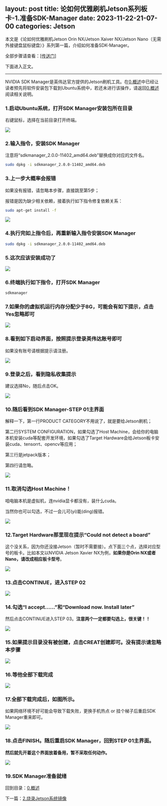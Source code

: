 layout: post
title:  论如何优雅刷机Jetson系列板卡-1.准备SDK-Manager
date:   2023-11-22-21-07-00
categories: Jetson
------
本文是《论如何优雅刷机Jetson Orin NX/Jetson Xaiver NX/Jetson Nano（无需外接键盘鼠标键盘）》系列第一篇，介绍如何准备SDK-Manager。

全部步骤请查看：[[传送门]](/jetson/2023/11/22/%E8%AE%BA%E5%A6%82%E4%BD%95%E4%BC%98%E9%9B%85%E5%88%B7%E6%9C%BAJetson%E7%B3%BB%E5%88%97%E6%9D%BF%E5%8D%A1-0.%E6%A6%82%E8%BF%B0.html#四正文)

下面进入正文。

<hr>

NVIDIA SDK Manager是英伟达官方提供的Jetson刷机工具。在[0.概述](/jetson/2023/11/22/%E8%AE%BA%E5%A6%82%E4%BD%95%E4%BC%98%E9%9B%85%E5%88%B7%E6%9C%BAJetson%E7%B3%BB%E5%88%97%E6%9D%BF%E5%8D%A1-0.%E6%A6%82%E8%BF%B0.html)中已经让读者预先将软件安装包下载到Ubuntu系统中，若还未进行该操作，请返回[0.概述](/jetson/2023/11/22/%E8%AE%BA%E5%A6%82%E4%BD%95%E4%BC%98%E9%9B%85%E5%88%B7%E6%9C%BAJetson%E7%B3%BB%E5%88%97%E6%9D%BF%E5%8D%A1-0.%E6%A6%82%E8%BF%B0.html)阅读相关说明。

### 1.启动Ubuntu系统，打开SDK Manager安装包所在目录
右键鼠标，选择在当前目录打开终端。

![](https://pic4.zhimg.com/80/v2-58b65e6eceb2441d2a77dddb39e18d33_720w.webp)

### 2.输入指令，安装SDK Manager
注意将“sdkmanager_2.0.0-11402_amd64.deb”替换成你对应的文件名。

```bash
sudo dpkg -i sdkmanager_2.0.0-11402_amd64.deb
```

### 3.上一步大概率会报错
如果没有报错，请忽略本步骤，直接跳至第5步；

报错是因为缺少相关依赖，接着执行如下指令修复依赖关系：

```bash
sudo apt-get install -f
```

![](https://pic2.zhimg.com/80/v2-958028df2135b432051edfe6de2e6bf1_720w.webp)

### 4.执行完如上指令后，再重新输入指令安装SDK Manager

```bash
sudo dpkg -i sdkmanager_2.0.0-11402_amd64.deb
```

### 5.这次应该安装成功了

![](https://pic3.zhimg.com/80/v2-521431479dc81e2c6110a3b5e7ec208e_720w.webp)

### 6.终端执行如下指令，打开SDK Manager

```bash
sdkmanager
```

### 7.如果你的虚拟机运行内存分配少于8G，可能会有如下提示，点击Yes忽略即可

![](https://pic4.zhimg.com/80/v2-fb23f30ab7944bcfdc78d7a1975535ff_720w.webp)

### 8.看到如下启动界面，按照提示登录英伟达账号即可
如果没有账号请根据提示请注册。

![](https://pic3.zhimg.com/80/v2-73e36239ef515f61bf100fcd570e8a32_720w.webp)

### 9.登录之后，看到隐私收集提示
建议选择No，随后点击OK。

![](https://pic4.zhimg.com/80/v2-86cc6a393c9a33f7be568950800763ff_720w.webp)

### 10.随后看到SDK Manager-STEP 01主界面
解释一下，第一行PRODUCT CATEGORY不用说了，就是要给Jetson刷机；

第二行SYSTEM CONFIGURATION，如果勾选了Host Machine，会给你的电脑本机安装cuda等配套开发环境，如果勾选了Target Hardware会给Jetson板卡安装cuda、tensorrt、opencv等应用；

第三行是jetpack版本；

第四行请忽略。

![](https://pic4.zhimg.com/80/v2-27f1d9aa02912860d4d0ab67665405ff_720w.webp)

### 11.取消勾选Host Machine！
咱电脑本机是虚拟机，连nvidia显卡都没有，装什么cuda。

当然你也可以勾选，不过一会儿可(yi)能(ding)报错。

![](https://pic3.zhimg.com/80/v2-a0ea65906576aa20e256bf14c8ae806a_720w.webp)

### 12.Target Hardware那里现在提示“Could not detect a board”
这个没关系，因为你还没接Jetson（暂时不需要接）。点下面三个点，选择对应型号的板卡。比如本文以NVIDIA Jetson Xavier NX为例，**如果你是Orin NX或者Nano，请改成相应板卡型号**。

![](https://pic3.zhimg.com/80/v2-479b8d5fd1e63912d57e318633dc5972_720w.webp)

### 13.点击CONTINUE，进入STEP 02

![](https://pic4.zhimg.com/80/v2-090bf1fb15121288e1da456391c59b03_720w.webp)

### 14.勾选“I accept……”和“Download now. Install later”
然后点击CONTINUE进入STEP 03。**注意两个一定都要勾选上，很关键！！**

![](https://pic2.zhimg.com/80/v2-b3585b534fa113578e97233d7690bc59_720w.webp)

### 15.如果提示目录没有被创建，点击CREAT创建即可。没有提示请忽略本步骤

![](https://pic4.zhimg.com/80/v2-e8aff1f220a619821968960871b1143f_720w.webp)

### 16.等他全部下载完成

![](https://pic4.zhimg.com/80/v2-a26321e2748dccc27e43c66d4049026b_720w.webp)

### 17.全部下载完成后，如图所示。
如果网络环境不好可能会导致下载失败，更换手机热点 or 挂个梯子后重启SDK Manager重来即可。

![](https://pic4.zhimg.com/80/v2-86ddb24a54d48ccbd5e5cff77181782f_720w.webp)

### 18.点击FINISH。随后重启SDK Manager，回到STEP 01主界面。
**然后就先开着这个界面放着备用，暂不采取任何动作。**

![](https://pic4.zhimg.com/80/v2-3d89a57e4f4e086eb52a32c36c6087cb_720w.webp)

### 19.SDK Manager准备就绪
回到目录：[0.概述](/jetson/2023/11/22/%E8%AE%BA%E5%A6%82%E4%BD%95%E4%BC%98%E9%9B%85%E5%88%B7%E6%9C%BAJetson%E7%B3%BB%E5%88%97%E6%9D%BF%E5%8D%A1-0.%E6%A6%82%E8%BF%B0.html#四正文)

下一篇：[2.烧录Jetson系统镜像](/jetson/2023/11/22/%E8%AE%BA%E5%A6%82%E4%BD%95%E4%BC%98%E9%9B%85%E5%88%B7%E6%9C%BAJetson%E7%B3%BB%E5%88%97%E6%9D%BF%E5%8D%A1-2.%E7%83%A7%E5%BD%95Jetson%E7%B3%BB%E7%BB%9F%E9%95%9C%E5%83%8F.html)


